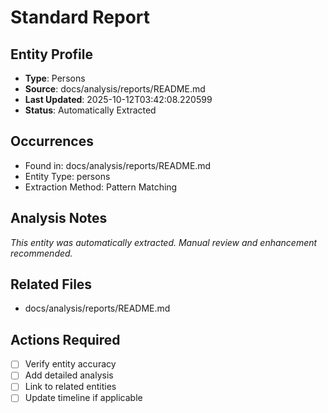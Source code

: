 # Standard Report

## Entity Profile
- **Type**: Persons
- **Source**: docs/analysis/reports/README.md
- **Last Updated**: 2025-10-12T03:42:08.220599
- **Status**: Automatically Extracted

## Occurrences
- Found in: docs/analysis/reports/README.md
- Entity Type: persons
- Extraction Method: Pattern Matching

## Analysis Notes
*This entity was automatically extracted. Manual review and enhancement recommended.*

## Related Files
- docs/analysis/reports/README.md

## Actions Required
- [ ] Verify entity accuracy
- [ ] Add detailed analysis
- [ ] Link to related entities
- [ ] Update timeline if applicable
